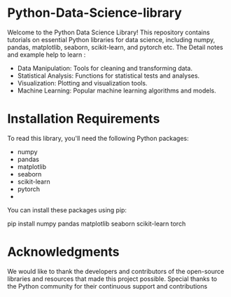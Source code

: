 # Python-Data-Science-library
Welcome to the Python Data Science Library! This repository contains tutorials on essential Python libraries for data science, including numpy, pandas, matplotlib, seaborn, scikit-learn, and pytorch etc. The Detail notes and example help to learn :
* Data Manipulation: Tools for cleaning and transforming data.
* Statistical Analysis: Functions for statistical tests and analyses.
* Visualization: Plotting and visualization tools.
* Machine Learning: Popular machine learning algorithms and models.
# Installation Requirements
To read this library, you'll need the following Python packages:
* numpy
* pandas
* matplotlib
* seaborn
* scikit-learn
* pytorch
* 
You can install these packages using pip:

 pip install numpy pandas matplotlib seaborn scikit-learn torch

# Acknowledgments
We would like to thank the developers and contributors of the open-source libraries and resources that made this project possible. Special thanks to the Python community for their continuous support and contributions
